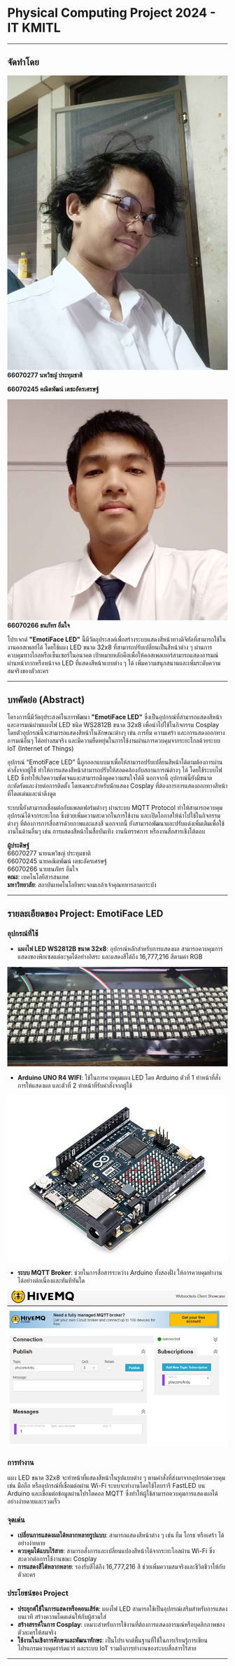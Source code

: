 # Physical Computing Project 2024 - IT KMITL
---
## จัดทำโดย

![Noppawit](Image/Noppawit.jpg)
**66070277 นพวิชญ์ ประทุมชาติ**
  
**66070245 คณิตพัฒน์ เตชะอัครเศรษฐ์**

![Thanaphat](Image/Thanaphat.jpg)
**66070266 ธนภัทร อิ่มใจ**

โปรเจกต์ **"EmotiFace LED"** นี้มีวัตถุประสงค์เพื่อสร้างระบบแสดงสีหน้าทางดิจิทัลที่สามารถใช้ในงานคอสเพลย์ได้ โดยใช้แผง LED ขนาด 32x8 ที่สามารถปรับเปลี่ยนเป็นสีหน้าต่าง ๆ ผ่านการควบคุมทางไกลหรือเซ็นเซอร์ในอนาคต เป้าหมายหลักคือเพื่อให้คอสเพลเยอร์สามารถแสดงอารมณ์ผ่านหน้ากากหรือหน้าจอ LED ที่แสดงสีหน้าแบบต่าง ๆ ได้ เพิ่มความสนุกสนานและเพิ่มระดับความสมจริงของตัวละคร

---

## บทคัดย่อ (Abstract)

โครงการนี้มีวัตถุประสงค์ในการพัฒนา **"EmotiFace LED"** ซึ่งเป็นอุปกรณ์ที่สามารถแสดงสีหน้าและอารมณ์ผ่านแผงไฟ LED ชนิด WS2812B ขนาด 32x8 เพื่อนำไปใช้ในกิจกรรม Cosplay โดยตัวอุปกรณ์นี้จะสามารถแสดงสีหน้าในลักษณะต่างๆ เช่น การยิ้ม ความเศร้า และการแสดงออกทางอารมณ์อื่นๆ ได้อย่างสมจริง และมีความยืดหยุ่นในการใช้งานผ่านการควบคุมจากระยะไกลด้วยระบบ IoT (Internet of Things)

อุปกรณ์ “EmotiFace LED” นี้ถูกออกแบบมาเพื่อให้สามารถปรับเปลี่ยนสีหน้าได้ตามต้องการผ่านคำสั่งจากผู้ใช้ ทำให้การแสดงสีหน้าสามารถปรับให้สอดคล้องกับสถานการณ์ต่างๆ ได้ โดยใช้ระบบไฟ LED ซึ่งทำให้เกิดความชัดเจนและสามารถดึงดูดความสนใจได้ดี นอกจากนี้ อุปกรณ์นี้ยังมีขนาดกะทัดรัดและง่ายต่อการติดตั้ง โดยเฉพาะสำหรับนักแสดง Cosplay ที่ต้องการการแสดงออกทางสีหน้าที่โดดเด่นและน่าดึงดูด

ระบบนี้ยังสามารถเชื่อมต่อกับแพลตฟอร์มต่างๆ ผ่านระบบ MQTT Protocol ทำให้สามารถควบคุมอุปกรณ์ได้จากระยะไกล ซึ่งช่วยเพิ่มความสะดวกในการใช้งาน และเปิดโอกาสให้นำไปใช้ในกิจกรรมต่างๆ ที่ต้องการการสื่อสารด้วยภาพและแสงสี นอกจากนี้ ยังสามารถพัฒนาและปรับแต่งเพิ่มเติมเพื่อใช้งานในด้านอื่นๆ เช่น การแสดงสีหน้าในสื่อบันเทิง งานนิทรรศการ หรืองานสื่อสารเชิงโต้ตอบ

**ผู้ประดิษฐ์**  
66070277 นายนพวิชญ์ ประทุมชาติ  
66070245 นายคณิตพัฒน์ เตชะอัครเศรษฐ์  
66070266 นายธนภัทร อิ่มใจ  
**คณะ**: เทคโนโลยีสารสนเทศ  
**มหาวิทยาลัย**: สถาบันเทคโนโลยีพระจอมเกล้าเจ้าคุณทหารลาดกระบัง  

---

## รายละเอียดของ Project: EmotiFace LED

### อุปกรณ์ที่ใช้

- **แผงไฟ LED WS2812B ขนาด 32x8**: อุปกรณ์หลักสำหรับการแสดงผล สามารถควบคุมการแสดงของพิกเซลแต่ละจุดได้อย่างอิสระ และแสดงสีได้ถึง 16,777,216 สีตามค่า RGB
  
![32x8 LED WS2812B](Image/32x8LEDWS2812B.jpg)


- **Arduino UNO R4 WIFI**: ใช้ในการควบคุมแผง LED โดย Arduino ตัวที่ 1 ทำหน้าที่สั่งการให้แสดงผล และตัวที่ 2 ทำหน้าที่รับคำสั่งจากผู้ใช้
  
![Arduino UNO R4 WIFI](Image/Arduino_UNO_R4_WIFI.jpg)


- **ระบบ MQTT Broker**: ช่วยในการสื่อสารระหว่าง Arduino ทั้งสองฝั่ง ให้การควบคุมทำงานได้อย่างต่อเนื่องและทันทีทันใด
  
![MQTT](Image/HiveMq.png)



### การทำงาน

แผง LED ขนาด 32x8 จะทำหน้าที่แสดงสีหน้าในรูปแบบต่าง ๆ ตามคำสั่งที่ส่งมาจากอุปกรณ์ควบคุม เช่น มือถือ หรืออุปกรณ์ที่เชื่อมต่อผ่าน Wi-Fi ระบบจะทำงานโดยใช้ไลบรารี FastLED บน Arduino และเชื่อมต่อข้อมูลผ่านโปรโตคอล MQTT ซึ่งทำให้ผู้ใช้สามารถควบคุมการแสดงผลได้อย่างง่ายดายและรวดเร็ว

### จุดเด่น

- **เปลี่ยนการแสดงผลได้หลากหลายรูปแบบ**: สามารถแสดงสีหน้าต่าง ๆ เช่น ยิ้ม โกรธ หรือเศร้า ได้อย่างง่ายดาย
- **ควบคุมได้แบบไร้สาย**: สามารถสั่งการและเปลี่ยนแปลงสีหน้าได้จากระยะไกลผ่าน Wi-Fi ซึ่งสะดวกต่อการใช้งานขณะ Cosplay
- **การแสดงสีได้หลากหลาย**: รองรับสีได้ถึง 16,777,216 สี ช่วยเพิ่มความสมจริงและชีวิตชีวาให้กับตัวละคร

### ประโยชน์ของ Project

- **ประยุกต์ใช้ในการแสดงหรือคอนเสิร์ต**: แผงไฟ LED สามารถใช้เป็นอุปกรณ์เสริมสำหรับการแสดงบนเวที สร้างความโดดเด่นให้กับผู้สวมใส่
- **สร้างสรรค์ในการ Cosplay**: เหมาะสำหรับการใช้งานที่ต้องการแสดงอารมณ์หรือบุคลิกภาพของตัวละครให้สมจริง
- **ใช้งานในเชิงการศึกษาและพัฒนาทักษะ**: เป็นโปรเจกต์พื้นฐานที่ใช้ในการเรียนรู้การเขียนโปรแกรมควบคุมฮาร์ดแวร์ และระบบ IoT รวมถึงการทำงานของระบบสื่อสารไร้สาย

---


